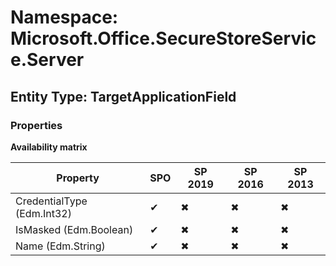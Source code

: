 # Namespace: Microsoft.Office.SecureStoreService.Server
## Entity Type: TargetApplicationField

### Properties

**Availability matrix**

Property | SPO | SP 2019 | SP 2016 | SP 2013
----------|-----|---------|---------|--------
CredentialType (Edm.Int32) | ✔ | ✖ | ✖ | ✖
IsMasked (Edm.Boolean) | ✔ | ✖ | ✖ | ✖
Name (Edm.String) | ✔ | ✖ | ✖ | ✖

